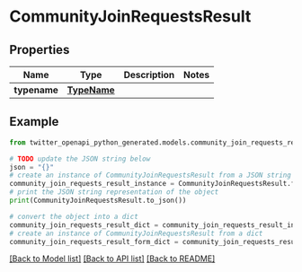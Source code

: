 # CommunityJoinRequestsResult


## Properties

Name | Type | Description | Notes
------------ | ------------- | ------------- | -------------
**typename** | [**TypeName**](TypeName.md) |  | 

## Example

```python
from twitter_openapi_python_generated.models.community_join_requests_result import CommunityJoinRequestsResult

# TODO update the JSON string below
json = "{}"
# create an instance of CommunityJoinRequestsResult from a JSON string
community_join_requests_result_instance = CommunityJoinRequestsResult.from_json(json)
# print the JSON string representation of the object
print(CommunityJoinRequestsResult.to_json())

# convert the object into a dict
community_join_requests_result_dict = community_join_requests_result_instance.to_dict()
# create an instance of CommunityJoinRequestsResult from a dict
community_join_requests_result_form_dict = community_join_requests_result.from_dict(community_join_requests_result_dict)
```
[[Back to Model list]](../README.md#documentation-for-models) [[Back to API list]](../README.md#documentation-for-api-endpoints) [[Back to README]](../README.md)


